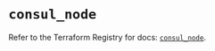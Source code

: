 # `consul_node`

Refer to the Terraform Registry for docs: [`consul_node`](https://registry.terraform.io/providers/hashicorp/consul/2.21.0/docs/resources/node).
